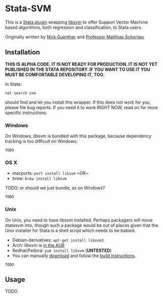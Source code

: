 Stata-SVM
=========

This is a [Stata plugin](http://www.stata.com/plugins) wrapping [libsvm](http://www.csie.ntu.edu.tw/~cjlin/libsvm/)
to offer Support Vector Machine based algorithms, both regression and classification, to Stata users.

Originally written by [Nick Guenther](http://github.com/kousu) and [Professor Matthias Schonlau](http://www.schonlau.net).

Installation
------------

**THIS IS ALPHA CODE. IT IS NOT READY FOR PRODUCTION.
IT IS NOT YET PUBLISHED IN THE STATA REPOSITORY.
IF YOU WANT TO USE IT YOU MUST BE COMFORTABLE DEVELOPING IT, TOO.**

In Stata:
```
net search svm
```
should find and let you install this wrapper. If this does not work for you, please file bug reports. If you need it to work RIGHT NOW, read on for more specific instructions:


### Windows

On Windows, libsvm is bundled with this package, because dependency tracking is too difficult on Windows.
```
TODO
```

### OS X

* macports: `port install libsvm` ~OR~
* brew: `brew install libsvm`

TODO: or should we just bundle, as on Windows?

```
TODO
```

### Unix

On Unix, you need to have libsvm installed. Perhaps packagers will move statasvm into, though such a package would be out of places given that the Unix installer for Stata is a shell script which needs to be babied.

* Debian-derivatives: `apt-get install libsvm3`
* Arch: libsvm is [in the AUR](https://aur.archlinux.org/packages/libsvm/)
* Redhat/Fedora: `yum install libsvm` (**UNTESTED**)
* You can manually [download](http://www.csie.ntu.edu.tw/~cjlin/cgi-bin/libsvm.cgi?+http://www.csie.ntu.edu.tw/~cjlin/libsvm+tar.gz) and follow the [build instructions](https://github.com/cjlin1/libsvm).

```
TODO
```

Usage
-----

TODO
